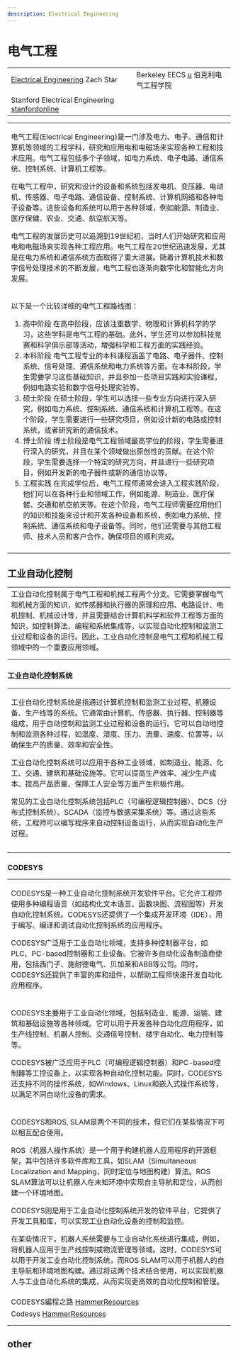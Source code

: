 ```yaml
---
description: Electrical Engineering
---
```


# 电气工程



|                                                                                                                            |                                                                              |
| -------------------------------------------------------------------------------------------------------------------------- | ---------------------------------------------------------------------------- |
| [Electrical Engineering](https://www.youtube.com/playlist?list=PLi5WqFHu\_OJMw17TlXTrxNWB3iDkxmEb2) Zach Star              | Berkeley EECS [u](https://www.youtube.com/@BerkeleyEECS/playlists) 伯克利电气工程学院 |
|                                                                                                                            |                                                                              |
| Stanford Electrical Engineering [stanfordonline](https://www.youtube.com/playlist?list=PLoROMvodv4rOY-guvqRfbnBFt7yB4M0M-) |                                                                              |

|                                                                                                                                                                                                                                                                                                                                                                                                                                                                                                                                                                                                                                                            |
| ---------------------------------------------------------------------------------------------------------------------------------------------------------------------------------------------------------------------------------------------------------------------------------------------------------------------------------------------------------------------------------------------------------------------------------------------------------------------------------------------------------------------------------------------------------------------------------------------------------------------------------------------------------- |
| <p>电气工程(Electrical Engineering)是一门涉及电力、电子、通信和计算机等领域的工程学科，研究和应用电和电磁场来实现各种工程和技术应用。电气工程包括多个子领域，如电力系统、电子电路、通信系统、控制系统、计算机工程等。</p><p>在电气工程中，研究和设计的设备和系统包括发电机、变压器、电动机、传感器、电子电路、通信设备、控制系统、计算机网络和各种电子设备等。这些设备和系统可以用于各种领域，例如能源、制造业、医疗保健、农业、交通、航空航天等。</p><p>电气工程的发展历史可以追溯到19世纪初，当时人们开始研究和应用电和电磁场来实现各种工程应用。电气工程在20世纪迅速发展，尤其是在电力系统和通信系统方面取得了重大进展。随着计算机技术和数字信号处理技术的不断发展，电气工程也逐渐向数字化和智能化方向发展。</p>                                                                                                                                                                                                                                                                         |
| <p></p><p>以下是一个比较详细的电气工程路线图：</p><ol><li>高中阶段 在高中阶段，应该注重数学、物理和计算机科学的学习，这些学科是电气工程的基础。此外，学生还可以参加科技竞赛和科学俱乐部等活动，增强科学和工程方面的实践经验。</li><li>本科阶段 电气工程专业的本科课程涵盖了电路、电子器件、控制系统、信号处理、通信系统和电力系统等方面。在本科阶段，学生需要学习这些基础知识，并且参加一些项目实践和实验课程，例如电路实验和数字信号处理实验等。</li><li>硕士阶段 在硕士阶段，学生可以选择一些专业方向进行深入研究，例如电力系统、控制系统、通信系统和计算机工程等。在这个阶段，学生需要进行一些研究项目，例如设计新的电路或控制系统，或者研究新的通信技术。</li><li>博士阶段 博士阶段是电气工程领域最高学位的阶段，学生需要进行深入的研究，并且在某个领域做出原创性的贡献。在这个阶段，学生需要选择一个特定的研究方向，并且进行一些研究项目，例如开发新的电子器件或新的通信协议等。</li><li>工程实践 在完成学位后，电气工程师通常会进入工程实践阶段，他们可以在各种行业和领域工作，例如能源、制造业、医疗保健、交通和航空航天等。在这个阶段，电气工程师需要应用他们的知识和技能来设计和开发各种设备和系统，例如电力系统、控制系统、通信系统和电子设备等。同时，他们还需要与其他工程师、技术人员和客户合作，确保项目的顺利完成。</li></ol> |
|                                                                                                                                                                                                                                                                                                                                                                                                                                                                                                                                                                                                                                                            |

## 工业自动化控制

|                                                                                                                                                                     |
| ------------------------------------------------------------------------------------------------------------------------------------------------------------------- |
| 工业自动化控制属于电气工程和机械工程两个分支。它需要掌握电气和机械方面的知识，如传感器和执行器的原理和应用、电路设计、电机控制、机械设计等，并且需要结合计算机科学和软件工程等方面的知识，如控制算法、编程和系统集成等，以实现自动化控制和监测工业过程和设备的运行。因此，工业自动化控制是电气工程和机械工程领域中的一个重要应用领域。 |
|                                                                                                                                                                     |
|                                                                                                                                                                     |

### 工业自动化控制系统

|                                                                                                                                                                                                                                                                                                                                                  |
| ------------------------------------------------------------------------------------------------------------------------------------------------------------------------------------------------------------------------------------------------------------------------------------------------------------------------------------------------ |
| <p>工业自动化控制系统是指通过计算机控制和监测工业过程、机器设备、生产线等的系统。它通常由计算机、传感器、执行器、控制器等组成，用于自动控制和监测工业过程和设备的运行。它可以自动地控制和监测各种过程，如温度、湿度、压力、流量、速度、位置等，以确保生产的质量、效率和安全性。</p><p>工业自动化控制系统可以应用于各种工业领域，如制造业、能源、化工、交通、建筑和基础设施等。它可以提高生产效率、减少生产成本、提高产品质量、保障工人安全等方面产生积极作用。</p><p>常见的工业自动化控制系统包括PLC（可编程逻辑控制器）、DCS（分布式控制系统）、SCADA（监控与数据采集系统）等。通过这些系统，工程师可以编写程序来自动控制设备运行，从而实现自动化生产过程。</p> |
|                                                                                                                                                                                                                                                                                                                                                  |
|                                                                                                                                                                                                                                                                                                                                                  |



### CODESYS

|                                                                                                                                                                                                                                                                                                                                                                                                                                               |
| --------------------------------------------------------------------------------------------------------------------------------------------------------------------------------------------------------------------------------------------------------------------------------------------------------------------------------------------------------------------------------------------------------------------------------------------- |
| <p>CODESYS是一种工业自动化控制系统开发软件平台。它允许工程师使用多种编程语言（如结构化文本语言、函数块图、流程图等）开发自动化控制系统。CODESYS还提供了一个集成开发环境（IDE），用于编写、编译和调试自动化控制系统的应用程序。</p><p>CODESYS广泛用于工业自动化领域，支持多种控制器平台，如PLC、PC-based控制器和工业设备。它被许多自动化设备制造商使用，包括西门子、施耐德电气、贝加莱和ABB等公司。同时，CODESYS还提供了丰富的库和组件，以帮助工程师快速开发自动化应用程序。</p>                                                                                                                                                                         |
| <p>CODESYS主要用于工业自动化领域，包括制造业、能源、运输、建筑和基础设施等各种领域。它可以用于开发各种自动化应用程序，如生产线控制、机器人控制、交通信号控制、楼宇自动化、电力控制等等。</p><p>CODESYS被广泛应用于PLC（可编程逻辑控制器）和PC-based控制器等工控设备上，以实现各种自动化控制功能。同时，CODESYS还支持不同的操作系统，如Windows、Linux和嵌入式操作系统等，以满足不同自动化设备的需求。</p>                                                                                                                                                                                                             |
| <p>CODESYS和ROS, SLAM是两个不同的技术，但它们在某些情况下可以相互配合使用。</p><p>ROS（机器人操作系统）是一个用于构建机器人应用程序的开源框架，其中包括许多软件库和工具，如SLAM（Simultaneous Localization and Mapping，同时定位与地图构建）算法。ROS SLAM算法可以让机器人在未知环境中实现自主导航和定位，从而创建一个环境地图。</p><p>CODESYS则是用于工业自动化控制系统开发的软件平台，它提供了开发工具和库，可以实现工业自动化设备的控制和监控。</p><p>在某些情况下，机器人系统需要与工业自动化系统进行集成，例如，将机器人应用于生产线控制或物流管理等领域。这时，CODESYS可以用于开发工业自动化控制系统，而ROS SLAM可以用于机器人的自主导航和环境地图构建。通过将这两个技术结合使用，可以实现机器人与工业自动化系统的集成，从而实现更高效的自动化控制和管理。</p> |
| CODESYS編程之路 [HammerResources](https://www.youtube.com/playlist?list=PLGy-tIPhuAbZbieDo-o94MobvFiXt6Nyv)                                                                                                                                                                                                                                                                                                                                       |
| Codesys [HammerResources](https://www.youtube.com/playlist?list=PLGy-tIPhuAbaqbLvO5ZoHpE3lWKGgKBH0)                                                                                                                                                                                                                                                                                                                                           |
|                                                                                                                                                                                                                                                                                                                                                                                                                                               |
|                                                                                                                                                                                                                                                                                                                                                                                                                                               |

## other







